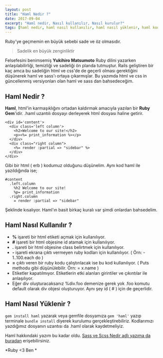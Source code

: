 ```yaml
---
layout: post
title: "Haml Nedir ?"
date: 2017-09-04
excerpt: "Haml nedir, Nasıl kullanılır, Nasıl kurulur?"
tags: [haml nedir, haml nasıl kullanılır, haml nasıl yüklenir, haml kod örnekleri]
---
```


Ruby'ye geçmemin en büyük sebebi sade ve öz olmasıdır. 

> Sadelik en büyük zenginliktir

Felsefesini benimsemiş **Yukihiro Matsumoto** Ruby dilini yazarken anlaşılabilirliği, temizliği ve sadeliği ön planda tutmuştur. Rails geliştiren bir kaç amca bu sadeliğin html ve css'de de geçerli olması gerektiğini düşünerek haml ve sass'ı ortaya çıkarmışlar. Bu yazımda html ve css in güncellenmiş versiyonları olan haml ve sass dan bahsedeceğim.


Haml Nedir ?
---

**Haml**, html'in karmaşıklığını ortadan kaldırmak amacıyla yazılan bir **Ruby Gem**'idir. .haml uzantılı dosyayı derleyerek html dosyası haline getirir. 
```erb
<div id='content'>
  <div class='left column'>
    <h2>Welcome to our site!</h2>
    <p><%= print_information %></p>
  </div>
  <div class="right column">
    <%= render :partial => "sidebar" %>
  </div>
</div>
```
Gibi bir html ( erb ) kodumuz olduğunu düşünelim. Aynı kod haml ile yazıldığında ise; 
```haml
#content
  .left.column
    %h2 Welcome to our site!
    %p= print_information
  .right.column
    = render :partial => "sidebar"
```
Şeklinde kısalıyor. Haml'ın basit birkaç kuralı var şimdi onlardan bahsedelim.

Haml Nasıl Kullanılır ?
---

 - **%** işareti bir html etiketi açmak için kullanılıyor.
 - **\#** işareti bir html objesine id atamak için kullanılıyor.
 - **.** işareti bir html objesine class belirtmek için kullanılıyor.  
 - **-** işareti ekrana çıktı vermeyen ruby kodları için kullanılıyor. ( Örn: - 1..100.each do )
 - **=** çıktı veren bir ruby kodu çalıştırılacak ise bu kod kullanılıyor. ( Puts methodu gibi düşünülebilir. Örn:  = x.name )
 - Etiketler kapatılmıyor. Etiketlerin etki alanları girintiler ve çıkıntılar ile anlaşılıyor.
 - Eğer div oluşturacaksanız %div.foo demenize gerek yok .foo komutu default olarak div objesi oluşturuyor. Aynı şey id ( # ) için de geçerlidir.

Haml Nasıl Yüklenir ?
---
`gem install haml` yazarak veya gemfile dosyamıza `gem 'haml'` yazıp terminale `bundle install` diyerek kurulumu gerçekleştirebiliriz. Kodlarımızı yazdığımız dosyanın uzantısı da .haml olarak kaydetmeliyiz.


Haml hakkındaki yazım bu kadar oldu. [Sass ve Scss Nedir adlı yazıma da buradan](#) erişebilirsiniz.

*Ruby <3 Ben *

